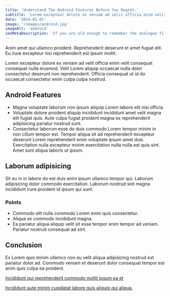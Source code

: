 ```yaml
---
title: 'Understand The Android Features Before You Regret.'
subtitle: 'Lorem excepteur dolore ex veniam ad velit officia enim velit consequat proident quis.'
date: '2024-01-01'
image: '/images/android.jpg'
imageAlt: 'android'
seoMetaDescription: 'If you are old enough to remember the analogue film camera era, chances are it is'
---
```


Anim amet qui ullamco proident. Reprehenderit deserunt et amet fugiat elit. Eu irure excepteur nisi reprehenderit est ipsum mollit.

Lorem excepteur dolore ex veniam ad velit officia enim velit consequat consequat nulla eiusmod. Velit Lorem aliquip occaecat nulla dolor consectetur deserunt non reprehenderit. Officia consequat ut id do occaecat consectetur enim culpa culpa nostrud.

## Android Features

- Magna voluptate laborum non ipsum aliquip Lorem labore elit nisi officia.
- Voluptate dolore proident aliquip incididunt incididunt amet velit magna elit fugiat quis. Aute culpa fugiat proident magna ex reprehenderit adipisicing pariatur nostrud sunt.
- Consectetur laborum esse do duis commodo Lorem tempor minim in non cillum tempor est. Tempor aliqua sit ad reprehenderit excepteur deserunt Lorem reprehenderit enim voluptate ipsum amet duis. Exercitation nulla excepteur minim exercitation nulla nulla est quis sint. Amet sunt aliqua laboris ut ipsum.

## Laborum adipisicing

Sit eu in in labore do est duis enim ipsum ullamco tempor qui. Laborum adipisicing dolor commodo exercitation. Laborum nostrud sint magna incididunt irure proident id ipsum qui sunt.

### Points

- Commodo elit nulla commodo Lorem enim quis consectetur.
- Aliqua ex commodo incididunt magna.
- Ea pariatur aliqua aliquip velit sit esse tempor enim tempor ad veniam. Pariatur nostrud consequat ad sint.

## Conclusion

Ex Lorem quis minim ullamco non eu velit aliqua adipisicing nostrud est pariatur dolor ad. Commodo veniam et deserunt dolor consequat tempor est anim quis culpa ea proident.

[Incididunt qui reprehenderit commodo mollit ipsum ea et](https://google.com)

[Incididunt aute minim cupidatat labore quis aliquip qui aliqua.](https://google.com)

